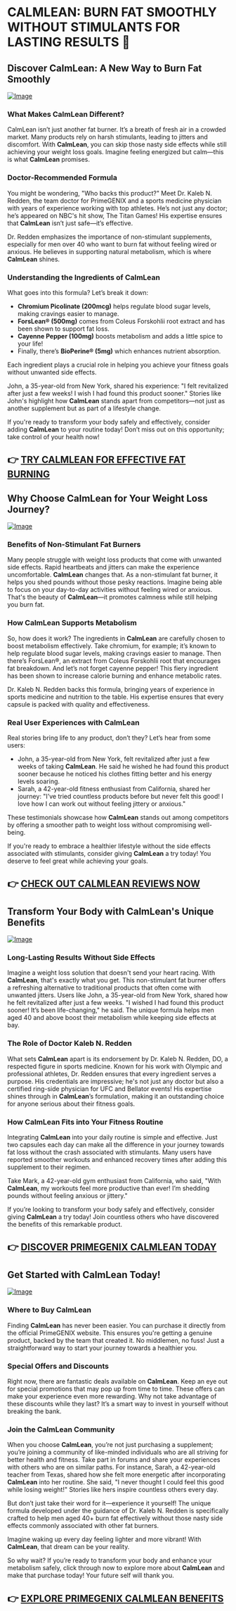 # CALMLEAN: BURN FAT SMOOTHLY WITHOUT STIMULANTS FOR LASTING RESULTS 🌟

## Discover CalmLean: A New Way to Burn Fat Smoothly

[![Image](https://www2.sellhealth.com/238/calmlean_logo.jpg)](https://gchaffi.com/mSsFCeYe)

### What Makes CalmLean Different?
CalmLean isn’t just another fat burner. It’s a breath of fresh air in a crowded market. Many products rely on harsh stimulants, leading to jitters and discomfort. With **CalmLean**, you can skip those nasty side effects while still achieving your weight loss goals. Imagine feeling energized but calm—this is what **CalmLean** promises.

### Doctor-Recommended Formula
You might be wondering, "Who backs this product?" Meet Dr. Kaleb N. Redden, the team doctor for PrimeGENIX and a sports medicine physician with years of experience working with top athletes. He’s not just any doctor; he’s appeared on NBC's hit show, The Titan Games! His expertise ensures that **CalmLean** isn’t just safe—it’s effective.

Dr. Redden emphasizes the importance of non-stimulant supplements, especially for men over 40 who want to burn fat without feeling wired or anxious. He believes in supporting natural metabolism, which is where **CalmLean** shines.

### Understanding the Ingredients of CalmLean
What goes into this formula? Let’s break it down:
- **Chromium Picolinate (200mcg)** helps regulate blood sugar levels, making cravings easier to manage.
- **ForsLean® (500mg)** comes from Coleus Forskohlii root extract and has been shown to support fat loss.
- **Cayenne Pepper (100mg)** boosts metabolism and adds a little spice to your life!
- Finally, there’s **BioPerine® (5mg)** which enhances nutrient absorption.

Each ingredient plays a crucial role in helping you achieve your fitness goals without unwanted side effects.

John, a 35-year-old from New York, shared his experience: "I felt revitalized after just a few weeks! I wish I had found this product sooner." Stories like John's highlight how **CalmLean** stands apart from competitors—not just as another supplement but as part of a lifestyle change.

If you're ready to transform your body safely and effectively, consider adding **CalmLean** to your routine today! Don’t miss out on this opportunity; take control of your health now!



## 👉 [TRY CALMLEAN FOR EFFECTIVE FAT BURNING](https://gchaffi.com/mSsFCeYe)

## Why Choose CalmLean for Your Weight Loss Journey?

[![Image](https://www2.sellhealth.com/238/calmlean_4_1.jpg)](https://gchaffi.com/mSsFCeYe)

### Benefits of Non-Stimulant Fat Burners  
Many people struggle with weight loss products that come with unwanted side effects. Rapid heartbeats and jitters can make the experience uncomfortable. **CalmLean** changes that. As a non-stimulant fat burner, it helps you shed pounds without those pesky reactions. Imagine being able to focus on your day-to-day activities without feeling wired or anxious. That's the beauty of **CalmLean**—it promotes calmness while still helping you burn fat.

### How CalmLean Supports Metabolism  
So, how does it work? The ingredients in **CalmLean** are carefully chosen to boost metabolism effectively. Take chromium, for example; it’s known to help regulate blood sugar levels, making cravings easier to manage. Then there’s ForsLean®, an extract from Coleus Forskohlii root that encourages fat breakdown. And let’s not forget cayenne pepper! This fiery ingredient has been shown to increase calorie burning and enhance metabolic rates.

Dr. Kaleb N. Redden backs this formula, bringing years of experience in sports medicine and nutrition to the table. His expertise ensures that every capsule is packed with quality and effectiveness.

### Real User Experiences with CalmLean  
Real stories bring life to any product, don’t they? Let’s hear from some users:
- John, a 35-year-old from New York, felt revitalized after just a few weeks of taking **CalmLean**. He said he wished he had found this product sooner because he noticed his clothes fitting better and his energy levels soaring.
- Sarah, a 42-year-old fitness enthusiast from California, shared her journey: "I’ve tried countless products before but never felt this good! I love how I can work out without feeling jittery or anxious." 

These testimonials showcase how **CalmLean** stands out among competitors by offering a smoother path to weight loss without compromising well-being.

If you're ready to embrace a healthier lifestyle without the side effects associated with stimulants, consider giving **CalmLean** a try today! You deserve to feel great while achieving your goals.



## 👉 [CHECK OUT CALMLEAN REVIEWS NOW](https://gchaffi.com/mSsFCeYe)

## Transform Your Body with CalmLean's Unique Benefits

[![Image](https://www2.sellhealth.com/238/calmlean_1_1.jpg)](https://gchaffi.com/mSsFCeYe)

### Long-Lasting Results Without Side Effects
Imagine a weight loss solution that doesn't send your heart racing. With **CalmLean**, that's exactly what you get. This non-stimulant fat burner offers a refreshing alternative to traditional products that often come with unwanted jitters. Users like John, a 35-year-old from New York, shared how he felt revitalized after just a few weeks. "I wished I had found this product sooner! It’s been life-changing," he said. The unique formula helps men aged 40 and above boost their metabolism while keeping side effects at bay.

### The Role of Doctor Kaleb N. Redden
What sets **CalmLean** apart is its endorsement by Dr. Kaleb N. Redden, DO, a respected figure in sports medicine. Known for his work with Olympic and professional athletes, Dr. Redden ensures that every ingredient serves a purpose. His credentials are impressive; he's not just any doctor but also a certified ring-side physician for UFC and Bellator events! His expertise shines through in **CalmLean**’s formulation, making it an outstanding choice for anyone serious about their fitness goals.

### How CalmLean Fits into Your Fitness Routine
Integrating **CalmLean** into your daily routine is simple and effective. Just two capsules each day can make all the difference in your journey towards fat loss without the crash associated with stimulants. Many users have reported smoother workouts and enhanced recovery times after adding this supplement to their regimen.

Take Mark, a 42-year-old gym enthusiast from California, who said, "With **CalmLean**, my workouts feel more productive than ever! I’m shedding pounds without feeling anxious or jittery." 

If you’re looking to transform your body safely and effectively, consider giving **CalmLean** a try today! Join countless others who have discovered the benefits of this remarkable product.



## 👉 [DISCOVER PRIMEGENIX CALMLEAN TODAY](https://gchaffi.com/mSsFCeYe)

## Get Started with CalmLean Today!

[![Image](https://www2.sellhealth.com/238/calmlean_3_1.jpg)](https://gchaffi.com/mSsFCeYe)

### Where to Buy CalmLean
Finding **CalmLean** has never been easier. You can purchase it directly from the official PrimeGENIX website. This ensures you're getting a genuine product, backed by the team that created it. No middlemen, no fuss! Just a straightforward way to start your journey towards a healthier you.

### Special Offers and Discounts
Right now, there are fantastic deals available on **CalmLean**. Keep an eye out for special promotions that may pop up from time to time. These offers can make your experience even more rewarding. Why not take advantage of these discounts while they last? It’s a smart way to invest in yourself without breaking the bank.

### Join the CalmLean Community  
When you choose **CalmLean**, you’re not just purchasing a supplement; you’re joining a community of like-minded individuals who are all striving for better health and fitness. Take part in forums and share your experiences with others who are on similar paths. For instance, Sarah, a 42-year-old teacher from Texas, shared how she felt more energetic after incorporating **CalmLean** into her routine. She said, "I never thought I could feel this good while losing weight!" Stories like hers inspire countless others every day.

But don’t just take their word for it—experience it yourself! The unique formula developed under the guidance of Dr. Kaleb N. Redden is specifically crafted to help men aged 40+ burn fat effectively without those nasty side effects commonly associated with other fat burners.

Imagine waking up every day feeling lighter and more vibrant! With **CalmLean**, that dream can be your reality. 

So why wait? If you’re ready to transform your body and enhance your metabolism safely, click through now to explore more about **CalmLean** and make that purchase today! Your future self will thank you.



## 👉 [EXPLORE PRIMEGENIX CALMLEAN BENEFITS](https://gchaffi.com/mSsFCeYe)